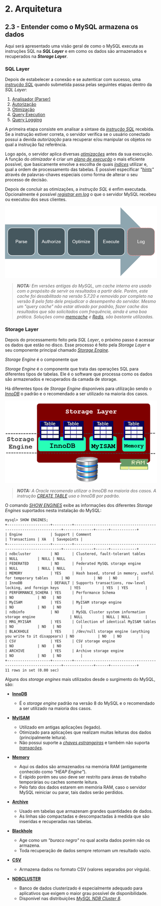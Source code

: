 # 2. Arquitetura

## 2.3 - Entender como o MySQL armazena os dados

Aqui será apresentado uma visão geral de como o MySQL executa as instruções SQL na **_SQL Layer_** e em como os dados são armazenados e recuperados na **_Storage Layer_**.

### SQL Layer

Depois de estabelecer a conexão e se autenticar com sucesso, uma _[instrução SQL](https://dev.mysql.com/doc/refman/8.0/en/sql-statements.html)_ quando submetida passa pelas seguintes etapas dentro da _SQL Layer_:

1. [Analisador (Parser)](https://dev.mysql.com/doc/refman/8.0/en/sql-statements.html)
2. [Autorização](https://dev.mysql.com/doc/refman/8.0/en/account-management-statements.html)
3. [Otimização](https://dev.mysql.com/doc/refman/8.0/en/optimization.html)
4. [Query Execution](https://dev.mysql.com/doc/refman/8.0/en/sql-data-manipulation-statements.html)
5. [Query Logging](https://dev.mysql.com/doc/refman/8.0/en/query-log.html)

A primeira etapa consiste em analisar a sintaxe da _[instrução SQL](https://dev.mysql.com/doc/refman/8.0/en/sql-statements.html)_ recebida. Se a instrução estiver correta, o servidor verifica se o usuário conectado possui a devida _autorização_ para recuperar e/ou manipular os objetos no qual a instrução faz referência.

Logo após, o servidor aplica diversas _[otimizações](https://dev.mysql.com/doc/refman/8.0/en/optimization.html)_ antes da sua execução. A função do _otimizador_ é criar um _[plano de execução](https://dev.mysql.com/doc/refman/8.0/en/execution-plan-information.html)_ o mais eficiente possível, que basicamente envolve a escolha de quais _[índices](https://dev.mysql.com/doc/refman/8.0/en/create-index.html)_ utilizar e, qual a ordem de processamento das tabelas. É possível especificar _"[hints](https://dev.mysql.com/doc/refman/8.0/en/optimizer-hints.html)"_ através de palavras-chaves especiais como forma de alterar o seu processo de decisão.

Depois de concluír as otimizações, a _instrução SQL_ é enfim executada. Opcionalmente é possível _[registrar em log](https://dev.mysql.com/doc/refman/8.0/en/server-logs.html)_ o que o servidor MySQL recebeu ou executou dos seus clientes.

![alt_text](/imgs/mysql-arch-3.png "Arquitetura - 3")

>_**__NOTA:__** Em versões antigas do MySQL, um cache interno era usado com o propósito de servir os resultados a partir dele. Porém, este cache foi desabilitado na versão 5.7.20 e removido por completo na versão 8 pelo fato dele prejudicar o desempenho do servidor. Mesmo um "query cache" não estar ativado por padrão, fazer cache dos resultados que são solicitados com frequência, ainda é uma boa prática. Soluções como [memcache](https://pt.wikipedia.org/wiki/Memcached) e [Redis](https://en.wikipedia.org/wiki/Redis), são bastante utilizadas._

### Storage Layer

Depois do processamento feito pela _SQL Layer_, o próximo passo é acessar os dados que estão no disco. Esse processo é feito pela _Storage Layer_ e seu componente principal chamado _[Storage Engine](https://dev.mysql.com/doc/refman/8.0/en/storage-engines.html)_.

_Storage Engine_ é o componente que 

_Storage Engine_ é o componente que trata das operações SQL para diferentes tipos de tabelas. Ele é o software que processa como os dados são armazenados e recuperados da camada de storage.

Há diferentes tipos de _Storage Engine_ disponíveis para utilização sendo o _[InnoDB](https://dev.mysql.com/doc/refman/8.0/en/innodb-storage-engine.html)_ o padrão e o recomendado a ser utilizado na maioria dos casos.

![alt_text](/imgs/mysql-arch-4.png "Arquitetura - 4")

>_**__NOTA:__** A Oracle recomenda utilizar o InnoDB na maioria dos casos. A instrução [CREATE TABLE](https://dev.mysql.com/doc/refman/8.0/en/create-table.html) usa o InnoDB por padrão._

O comando _[SHOW ENGINES](https://dev.mysql.com/doc/refman/8.0/en/show-engines.html)_ exibe as informações dos diferentes _Storage Engines_ suportados nesta instalação do MySQL:

```
mysql> SHOW ENGINES;
+--------------------+---------+----------------------------------------------------------------+--------------+------+------------+
| Engine             | Support | Comment                                                        | Transactions | XA   | Savepoints |
+--------------------+---------+----------------------------------------------------------------+--------------+------+------------+
| ndbcluster         | NO      | Clustered, fault-tolerant tables                               | NULL         | NULL | NULL       |
| FEDERATED          | NO      | Federated MySQL storage engine                                 | NULL         | NULL | NULL       |
| MEMORY             | YES     | Hash based, stored in memory, useful for temporary tables      | NO           | NO   | NO         |
| InnoDB             | DEFAULT | Supports transactions, row-level locking, and foreign keys     | YES          | YES  | YES        |
| PERFORMANCE_SCHEMA | YES     | Performance Schema                                             | NO           | NO   | NO         |
| MyISAM             | YES     | MyISAM storage engine                                          | NO           | NO   | NO         |
| ndbinfo            | NO      | MySQL Cluster system information storage engine                | NULL         | NULL | NULL       |
| MRG_MYISAM         | YES     | Collection of identical MyISAM tables                          | NO           | NO   | NO         |
| BLACKHOLE          | YES     | /dev/null storage engine (anything you write to it disappears) | NO           | NO   | NO         |
| CSV                | YES     | CSV storage engine                                             | NO           | NO   | NO         |
| ARCHIVE            | YES     | Archive storage engine                                         | NO           | NO   | NO         |
+--------------------+---------+----------------------------------------------------------------+--------------+------+------------+
11 rows in set (0.00 sec)
```

Alguns dos _storage engines_ mais utilizados desde o surgimento do MySQL, são:

- **[InnoDB](https://dev.mysql.com/doc/refman/8.0/en/innodb-storage-engine.html)**
    - É o _storage engine_ padrão na versão 8 do MySQL e o recomendado a ser utilizado na maioria dos casos.

- **[MyISAM](https://dev.mysql.com/doc/refman/8.0/en/myisam-storage-engine.html)**
    - Utilizado em antigas aplicações (legado).
    - Otimizado para aplicações que realizam muitas leituras dos dados (principalmente leitura).
    - Não possui suporte a _[chaves estrangeiras](https://dev.mysql.com/doc/refman/8.0/en/create-table-foreign-keys.html)_ e também não suporta _[transações](https://dev.mysql.com/doc/refman/8.0/en/commit.html)_.

- **[Memory](https://dev.mysql.com/doc/refman/8.0/en/memory-storage-engine.html)**
    - Aqui os dados são armazenados na memória RAM (antigamente conhecido como _"HEAP Engine"_).
    - É rápido porém seu uso deve ser restrito para áreas de trabalho temporárias ou caches somente leitura.
    - Pelo fato dos dados estarem em memória RAM, caso o servidor MySQL reiniciar ou parar, tais dados serão perdidos.

- **[Archive](https://dev.mysql.com/doc/refman/8.0/en/archive-storage-engine.html)**
    - Usado em tabelas que armazenam grandes quantidades de dados.
    - As linhas são compactadas e descompactadas à medida que são inseridas e recuperadas nas tabelas.

- **[Blackhole](https://dev.mysql.com/doc/refman/8.0/en/blackhole-storage-engine.html)**
    - Age como um _"buraco negro"_ no qual aceita dados porém não os armazena.    
    - Toda recuperação de dados sempre retornam um resultado vazio.

- **[CSV](https://dev.mysql.com/doc/refman/8.0/en/csv-storage-engine.html)**
    - Armazena dados no formato CSV (valores separados por vírgula).

- **[NDBCLUSTER](https://dev.mysql.com/doc/refman/8.0/en/mysql-cluster.html)**
    - Banco de dados clusterizado é especialmente adequado para aplicativos que exigem o maior grau possível de disponibilidade.
    - Disponível nas distribuições _[MySQL NDB Cluster 8](https://dev.mysql.com/doc/refman/8.0/en/mysql-cluster.html)_.

